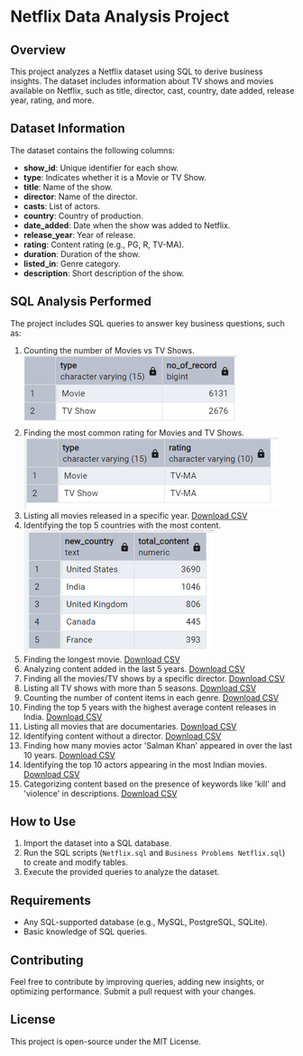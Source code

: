 # Netflix Data Analysis Project

## Overview
This project analyzes a Netflix dataset using SQL to derive business insights. The dataset includes information about TV shows and movies available on Netflix, such as title, director, cast, country, date added, release year, rating, and more.

## Dataset Information
The dataset contains the following columns:
- **show_id**: Unique identifier for each show.
- **type**: Indicates whether it is a Movie or TV Show.
- **title**: Name of the show.
- **director**: Name of the director.
- **casts**: List of actors.
- **country**: Country of production.
- **date_added**: Date when the show was added to Netflix.
- **release_year**: Year of release.
- **rating**: Content rating (e.g., PG, R, TV-MA).
- **duration**: Duration of the show.
- **listed_in**: Genre category.
- **description**: Short description of the show.

## SQL Analysis Performed
The project includes SQL queries to answer key business questions, such as:
1. Counting the number of Movies vs TV Shows.
   ![Solution 1](images/Soln1.jpg)
2. Finding the most common rating for Movies and TV Shows.
   ![Solution 2](images/Soln2.jpg)
3. Listing all movies released in a specific year.
   [Download CSV](data/Soln3.csv)
4. Identifying the top 5 countries with the most content.
   ![Solution 4](images/Soln4.jpg)
5. Finding the longest movie.
   [Download CSV](data/Soln5.csv)
6. Analyzing content added in the last 5 years.
   [Download CSV](data/Soln6.csv)
7. Finding all the movies/TV shows by a specific director.
   [Download CSV](data/Soln7.csv)
8. Listing all TV shows with more than 5 seasons.
   [Download CSV](data/Soln8.csv)
9. Counting the number of content items in each genre.
   [Download CSV](data/Soln9.csv)
10. Finding the top 5 years with the highest average content releases in India.
    [Download CSV](data/Soln10.csv)
11. Listing all movies that are documentaries.
    [Download CSV](data/Soln11.csv)
12. Identifying content without a director.
    [Download CSV](data/Soln12.csv)
13. Finding how many movies actor 'Salman Khan' appeared in over the last 10 years.
    [Download CSV](data/Soln13.csv)
14. Identifying the top 10 actors appearing in the most Indian movies.
    [Download CSV](data/Soln14.csv)
15. Categorizing content based on the presence of keywords like 'kill' and 'violence' in descriptions.
    [Download CSV](data/Soln15.csv)

## How to Use
1. Import the dataset into a SQL database.
2. Run the SQL scripts (`Netflix.sql` and `Business Problems Netflix.sql`) to create and modify tables.
3. Execute the provided queries to analyze the dataset.

## Requirements
- Any SQL-supported database (e.g., MySQL, PostgreSQL, SQLite).
- Basic knowledge of SQL queries.

## Contributing
Feel free to contribute by improving queries, adding new insights, or optimizing performance. Submit a pull request with your changes.

## License
This project is open-source under the MIT License.

